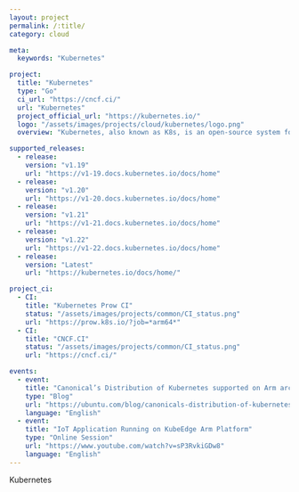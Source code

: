 ```yaml
---
layout: project
permalink: /:title/
category: cloud

meta:
  keywords: "Kubernetes"

project:
  title: "Kubernetes"
  type: "Go"
  ci_url: "https://cncf.ci/"
  url: "Kubernetes"
  project_official_url: "https://kubernetes.io/"
  logo: "/assets/images/projects/cloud/kubernetes/logo.png"
  overview: "Kubernetes, also known as K8s, is an open-source system for automating deployment, scaling, and management of containerized applications. It groups containers that make up an application into logical units for easy management and discovery. Kubernetes builds upon 15 years of experience of running production workloads at Google, combined with best-of-breed ideas and practices from the community."

supported_releases:
  - release:
    version: "v1.19"
    url: "https://v1-19.docs.kubernetes.io/docs/home"
  - release:
    version: "v1.20"
    url: "https://v1-20.docs.kubernetes.io/docs/home"
  - release:
    version: "v1.21"
    url: "https://v1-21.docs.kubernetes.io/docs/home"
  - release:
    version: "v1.22"
    url: "https://v1-22.docs.kubernetes.io/docs/home"
  - release:
    version: "Latest"
    url: "https://kubernetes.io/docs/home/"

project_ci:
  - CI:
    title: "Kubernetes Prow CI"
    status: "/assets/images/projects/common/CI_status.png"
    url: "https://prow.k8s.io/?job=*arm64*"
  - CI:
    title: "CNCF.CI"
    status: "/assets/images/projects/common/CI_status.png"
    url: "https://cncf.ci/"

events:
  - event:
    title: "Canonical’s Distribution of Kubernetes supported on Arm architecture"
    type: "Blog"
    url: "https://ubuntu.com/blog/canonicals-distribution-of-kubernetes-supported-on-arm-architecture"
    language: "English"
  - event:
    title: "IoT Application Running on KubeEdge Arm Platform"
    type: "Online Session"
    url: "https://www.youtube.com/watch?v=sP3RvkiGDw8"
    language: "English"
---
```


<p>Kubernetes</p>
